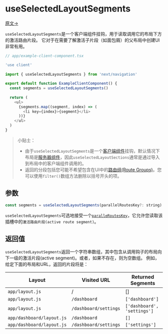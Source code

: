 # useSelectedLayoutSegments

[原文->](https://nextjs.org/docs/app/api-reference/functions/use-selected-layout-segments)

`useSelectedLayoutSegments`是一个客户端组件挂钩，用于读取调用它的布局下方的激活路由片段。
它对于在需要了解激活子片段（如面包屑）的父布局中创建UI非常有用。

```javascript
// app/example-client-component.tsx

'use client'
 
import { useSelectedLayoutSegments } from 'next/navigation'
 
export default function ExampleClientComponent() {
  const segments = useSelectedLayoutSegments()
 
  return (
    <ul>
      {segments.map((segment, index) => (
        <li key={index}>{segment}</li>
      ))}
    </ul>
  )
}
```

> 小贴士：
> 
> - 由于`useSelectedLayoutSegments`是一个[客户端组件](../../01_创建应用/2_Rending(渲染)/2_client_components.md)挂钩，默认情况下布局是[服务器组件](../../01_创建应用/2_Rending(渲染)/1_server_components.md)，因此`useSelectedLayoutSections`通常是通过导入到布局中的客户端组件调用的。
> - 返回的分段包括您可能不希望包含在UI中的[路由组(Route Groups)](../../01_创建应用/1_Routing(路由)/7_Route_Groups.md)。您可以使用`filter()`数组方法删除以括号开头的项。

## 参数

```javascript
const segments = useSelectedLayoutSegments(parallelRoutesKey?: string)
```

`useSelectedLayoutSegments`可选地接受一个[`paralleRoutesKey`](../../1_Routing(路由)/10_Parallel_Routes.md#useselectedlayoutsegments)，它允许您读取该插槽中的`激活路由片段(active route segment)`。

## 返回值

`useSelectedLayoutSegments`返回一个字符串数组，其中包含从调用钩子的布局向下一级的激活片段(active segment)。或者，如果不存在，则为空数组。
例如，给定下面的布局和URL，返回的片段将是：

| Layout          | Visited URL | Returned Segments |
| --------------- | ----------- | ----------------- |
| `app/layout.js` | /            |            []       |
|  `app/layout.js`               |   `/dashboard `         |      `['dashboard']`             |
|  `app/layout.js`               |   `/dashboard/settings `         | `['dashboard', 'settings']`                  |
|  `app/dashboard/layout.js`               |   `/dashboard`          |           `[]`       |
|  `app/dashboard/layout.js`                 |   `/dashboard/settings `         |     `['settings']`              |

